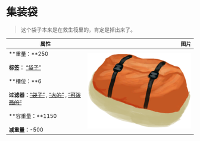 # 集装袋  
> 这个袋子本来是在救生筏里的，肯定是掉出来了。  
  
  属性  |   图片   
 ----  |  ----:   
 **重量：**250<br><br>**标签：**	[“袋子”](tag_Bag.md)<br><br>**槽位：**6<br><br>**过滤器：**~~[“袋子”](tag_Bag.md)~~ , ~~[“大的”](tag_Large.md)~~ , ~~[“可泼溅的”](tag_Spillable.md)~~<br><br>**容重量：**1150<br><br>**减重量：**-500  |  ![](Sprite/ContainerBag.png)   
  

